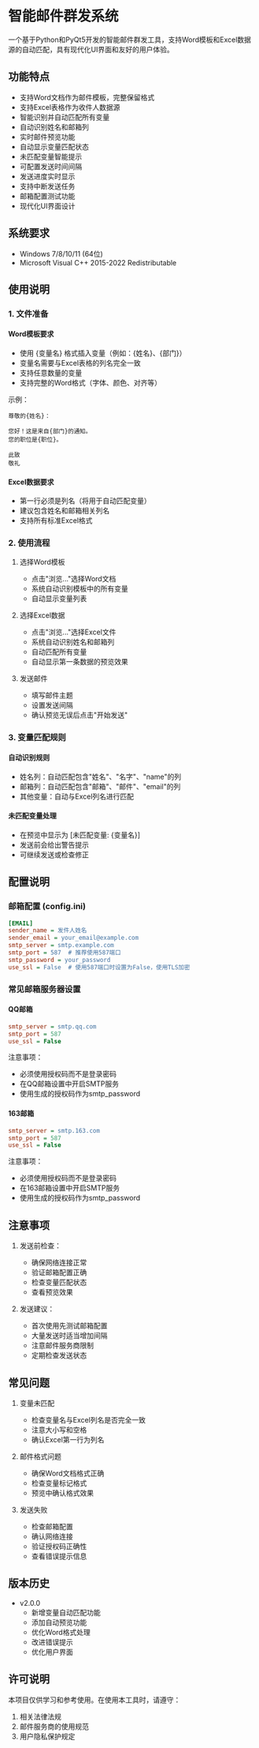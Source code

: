 # 智能邮件群发系统

一个基于Python和PyQt5开发的智能邮件群发工具，支持Word模板和Excel数据源的自动匹配，具有现代化UI界面和友好的用户体验。

## 功能特点

- 支持Word文档作为邮件模板，完整保留格式
- 支持Excel表格作为收件人数据源
- 智能识别并自动匹配所有变量
- 自动识别姓名和邮箱列
- 实时邮件预览功能
- 自动显示变量匹配状态
- 未匹配变量智能提示
- 可配置发送时间间隔
- 发送进度实时显示
- 支持中断发送任务
- 邮箱配置测试功能
- 现代化UI界面设计

## 系统要求

- Windows 7/8/10/11 (64位)
- Microsoft Visual C++ 2015-2022 Redistributable

## 使用说明

### 1. 文件准备

#### Word模板要求
- 使用 {变量名} 格式插入变量（例如：{姓名}、{部门}）
- 变量名需要与Excel表格的列名完全一致
- 支持任意数量的变量
- 支持完整的Word格式（字体、颜色、对齐等）

示例：
```
尊敬的{姓名}：

您好！这是来自{部门}的通知。
您的职位是{职位}。

此致
敬礼
```

#### Excel数据要求
- 第一行必须是列名（将用于自动匹配变量）
- 建议包含姓名和邮箱相关列名
- 支持所有标准Excel格式

### 2. 使用流程

1. 选择Word模板
   - 点击"浏览..."选择Word文档
   - 系统自动识别模板中的所有变量
   - 自动显示变量列表

2. 选择Excel数据
   - 点击"浏览..."选择Excel文件
   - 系统自动识别姓名和邮箱列
   - 自动匹配所有变量
   - 自动显示第一条数据的预览效果

3. 发送邮件
   - 填写邮件主题
   - 设置发送间隔
   - 确认预览无误后点击"开始发送"

### 3. 变量匹配规则

#### 自动识别规则
- 姓名列：自动匹配包含"姓名"、"名字"、"name"的列
- 邮箱列：自动匹配包含"邮箱"、"邮件"、"email"的列
- 其他变量：自动与Excel列名进行匹配

#### 未匹配变量处理
- 在预览中显示为 [未匹配变量: {变量名}]
- 发送前会给出警告提示
- 可继续发送或检查修正

## 配置说明

### 邮箱配置 (config.ini)

```ini
[EMAIL]
sender_name = 发件人姓名
sender_email = your_email@example.com
smtp_server = smtp.example.com
smtp_port = 587  # 推荐使用587端口
smtp_password = your_password
use_ssl = False  # 使用587端口时设置为False，使用TLS加密
```

### 常见邮箱服务器设置

#### QQ邮箱
```ini
smtp_server = smtp.qq.com
smtp_port = 587
use_ssl = False
```
注意事项：
- 必须使用授权码而不是登录密码
- 在QQ邮箱设置中开启SMTP服务
- 使用生成的授权码作为smtp_password

#### 163邮箱
```ini
smtp_server = smtp.163.com
smtp_port = 587
use_ssl = False
```
注意事项：
- 必须使用授权码而不是登录密码
- 在163邮箱设置中开启SMTP服务
- 使用生成的授权码作为smtp_password

## 注意事项

1. 发送前检查：
   - 确保网络连接正常
   - 验证邮箱配置正确
   - 检查变量匹配状态
   - 查看预览效果

2. 发送建议：
   - 首次使用先测试邮箱配置
   - 大量发送时适当增加间隔
   - 注意邮件服务商限制
   - 定期检查发送状态

## 常见问题

1. 变量未匹配
   - 检查变量名与Excel列名是否完全一致
   - 注意大小写和空格
   - 确认Excel第一行为列名

2. 邮件格式问题
   - 确保Word文档格式正确
   - 检查变量标记格式
   - 预览中确认格式效果

3. 发送失败
   - 检查邮箱配置
   - 确认网络连接
   - 验证授权码正确性
   - 查看错误提示信息

## 版本历史

- v2.0.0
  - 新增变量自动匹配功能
  - 添加自动预览功能
  - 优化Word格式处理
  - 改进错误提示
  - 优化用户界面

## 许可说明

本项目仅供学习和参考使用。在使用本工具时，请遵守：
1. 相关法律法规
2. 邮件服务商的使用规范
3. 用户隐私保护规定
